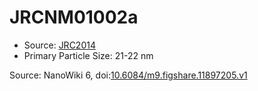 <a name="material" />

# JRCNM01002a
<script type="application/ld+json">
  {
    "@context": "https://schema.org/",
    "@type": "ChemicalSubstance",
    "@id": "https://egonw.github.io/nanowiki/nanowiki372.html#material",
    "http://purl.org/dc/terms/conformsTo":
      {
        "@type": "CreativeWork",
        "@id": "https://bioschemas.org/profiles/ChemicalSubstance/0.4-RELEASE/"
      },
    "identfier": "372",
    "name": "JRCNM01002a",
    "url": "https://egonw.github.io/nanowiki/nanowiki372.html#material",
    "sameAs": "http://127.0.0.1/mediawiki/index.php/Special:URIResolver/JRCNM01002a"
  }
</script>


* Source: [JRC2014](articleJRC2014.md)
* Primary Particle Size: 21-22 nm


Source: NanoWiki 6, doi:[10.6084/m9.figshare.11897205.v1](https://doi.org/10.6084/m9.figshare.11897205.v1)
